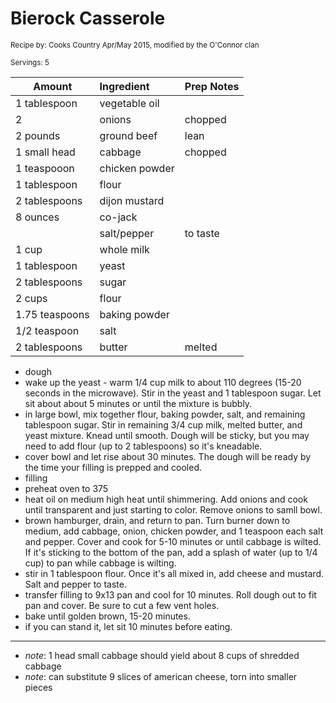 # Bierock Casserole

<small>Recipe by: Cooks Country Apr/May 2015, modified by the O'Connor clan</small>

<small>Servings: 5</small>

| Amount         | Ingredient     | Prep Notes |
| -------------- | :------------- | :--------- |
| 1 tablespoon   | vegetable oil  |            |
| 2              | onions         | chopped    |
| 2 pounds       | ground beef    | lean       |
| 1 small head   | cabbage        | chopped    |
| 1 teaspooon    | chicken powder |            |
| 1 tablespoon   | flour          |            |
| 2 tablespoons  | dijon mustard  |            |
| 8 ounces       | co-jack        |            |
|                | salt/pepper    | to taste   |
| 1 cup          | whole milk     |            |
| 1 tablespoon   | yeast          |            |
| 2 tablespoons  | sugar          |            |
| 2 cups         | flour          |            |
| 1.75 teaspoons | baking powder  |            |
| 1/2 teaspoon   | salt           |            |
| 2 tablespoons  | butter         | melted     |

- dough
- wake up the yeast - warm 1/4 cup milk to about 110 degrees (15-20 seconds in the microwave). Stir in the yeast and 1 tablespoon sugar. Let sit about about 5 minutes or until the mixture is bubbly.
- in large bowl, mix together flour, baking powder, salt, and remaining tablespoon sugar. Stir in remaining 3/4 cup milk, melted butter, and yeast mixture. Knead until smooth. Dough will be sticky, but you may need to add flour (up to 2 tablespoons) so it's kneadable.
- cover bowl and let rise about 30 minutes. The dough will be ready by the time your filling is prepped and cooled.
- filling
- preheat oven to 375
- heat oil on medium high heat until shimmering. Add onions and cook until transparent and just starting to color. Remove onions to samll bowl.
- brown hamburger, drain, and return to pan. Turn burner down to medium, add cabbage, onion, chicken powder, and 1 teaspoon each salt and pepper. Cover and cook for 5-10 minutes or until cabbage is wilted. If it's sticking to the bottom of the pan, add a splash of water (up to 1/4 cup) to pan while cabbage is wilting.
- stir in 1 tablespoon flour. Once it's all mixed in, add cheese and mustard. Salt and pepper to taste.
- transfer filling to 9x13 pan and cool for 10 minutes. Roll dough out to fit pan and cover. Be sure to cut a few vent holes.
- bake until golden brown, 15-20 minutes.
- if you can stand it, let sit 10 minutes before eating.

---

- _note_: 1 head small cabbage should yield about 8 cups of shredded cabbage
- _note_: can substitute 9 slices of american cheese, torn into smaller pieces

<!-- Tags:
- beef
- hamburger
- cheese
- casserole
-->

